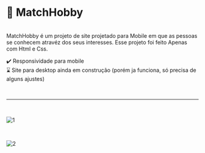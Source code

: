 # 💙 MatchHobby
<br>
MatchHobby é um projeto de site projetado para Mobile em que as pessoas se conhecem atravéz dos seus interesses. Esse projeto foi feito Apenas com Html e Css.

<br>

✔️ Responsividade para mobile
<br>
⌛ Site para desktop ainda em construção (porém ja funciona, só precisa de alguns ajustes) 

<br>
<hr>
<br>

![1](https://github.com/user-attachments/assets/04e44c22-d0d3-4c60-9c85-ee65347f8e0d)

<br>

![2](https://github.com/user-attachments/assets/25720126-d1a9-4ce6-bc04-1b5317851073)
